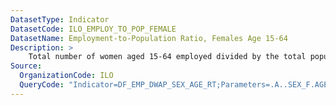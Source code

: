 ```yaml
---
DatasetType: Indicator
DatasetCode: ILO_EMPLOY_TO_POP_FEMALE
DatasetName: Employment-to-Population Ratio, Females Age 15-64
Description: >
    Total number of women aged 15-64 employed divided by the total population of women aged 15-64
Source:
  OrganizationCode: ILO
  QueryCode: "Indicator=DF_EMP_DWAP_SEX_AGE_RT;Parameters=.A..SEX_F.AGE_YTHADULT_Y15-64"
---
```


